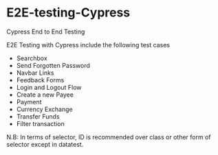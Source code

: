 # E2E-testing-Cypress
Cypress End to End Testing

E2E Testing with Cypress include the following test cases

- Searchbox 
- Send Forgotten Password 
- Navbar Links 
- Feedback Forms 
- Login and Logout Flow 
- Create a new Payee
- Payment 
- Currency Exchange 
- Transfer Funds 
- Filter transaction 

N.B: In terms of selector, ID is recommended over class or other form of selector except in datatest. 
